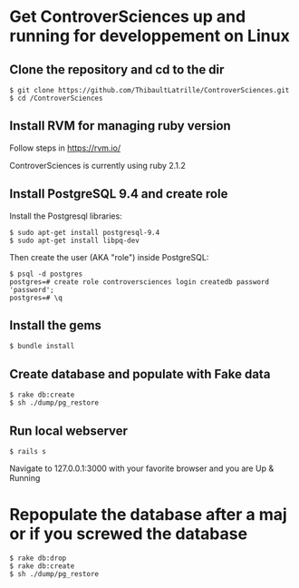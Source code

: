 # Get ControverSciences up and running for developpement on Linux

## Clone the repository and cd to the dir

```
$ git clone https://github.com/ThibaultLatrille/ControverSciences.git
$ cd /ControverSciences
```

## Install RVM for managing ruby version

Follow steps in
https://rvm.io/

ControverSciences is currently using ruby 2.1.2

## Install PostgreSQL 9.4 and create role

Install the Postgresql libraries:

```
$ sudo apt-get install postgresql-9.4
$ sudo apt-get install libpq-dev
```

Then create the user (AKA "role") inside PostgreSQL:

```
$ psql -d postgres
postgres=# create role controversciences login createdb password 'password';
postgres=# \q
```

## Install the gems

```
$ bundle install
```

## Create database and populate with Fake data

```
$ rake db:create
$ sh ./dump/pg_restore
```

## Run local webserver

```
$ rails s
```

Navigate to 127.0.0.1:3000 with your favorite browser and you are Up & Running

# Repopulate the database after a maj or if you screwed the database

```
$ rake db:drop
$ rake db:create
$ sh ./dump/pg_restore
```